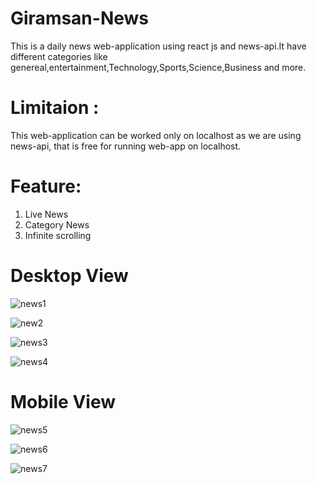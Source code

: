 # Giramsan-News
 This is a daily news web-application using react js and news-api.It have different categories like genereal,entertainment,Technology,Sports,Science,Business and more.

# Limitaion :
 This web-application can be worked only on localhost as we are using news-api, that is free for running web-app on localhost.

# Feature:
1. Live News
2. Category News
3. Infinite scrolling


# Desktop View

![news1](https://user-images.githubusercontent.com/95236961/172864457-522e4396-a7be-4832-85a6-3f3f6562ac72.png)

![new2](https://user-images.githubusercontent.com/95236961/172864432-53c99de5-ea1f-4858-a44a-d804d7b5b54f.png)

![news3](https://user-images.githubusercontent.com/95236961/172864443-dc6f1131-67f4-4f99-92f7-b07a6953db57.png)

![news4](https://user-images.githubusercontent.com/95236961/172864469-5fa5ba1b-fbe2-496f-9704-976b8dcbc40d.png)


# Mobile View


![news5](https://user-images.githubusercontent.com/95236961/172864476-34cc5e21-daeb-415b-9d42-5afe12729d91.png)

![news6](https://user-images.githubusercontent.com/95236961/172864484-16da0e19-adff-4207-be0b-1d0aad56c518.png)

![news7](https://user-images.githubusercontent.com/95236961/172864496-1ead5155-8737-45ae-8cb8-1adfad4f35b3.png)
